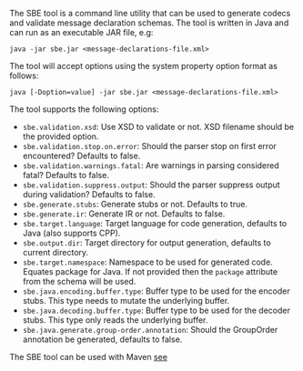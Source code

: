 The SBE tool is a command line utility that can be used to generate codecs and validate message declaration schemas. The tool is written in Java and can run as an executable JAR file, e.g:

    java -jar sbe.jar <message-declarations-file.xml>

The tool will accept options using the system property option format as follows:

    java [-Doption=value] -jar sbe.jar <message-declarations-file.xml>

The tool supports the following options:
 * <code>sbe.validation.xsd</code>: Use XSD to validate or not. XSD filename should be the provided option.
 * <code>sbe.validation.stop.on.error</code>: Should the parser stop on first error encountered? Defaults to false.
 * <code>sbe.validation.warnings.fatal</code>: Are warnings in parsing considered fatal? Defaults to false.
 * <code>sbe.validation.suppress.output</code>: Should the parser suppress output during validation? Defaults to false.
 * <code>sbe.generate.stubs</code>: Generate stubs or not. Defaults to true.
 * <code>sbe.generate.ir</code>: Generate IR or not. Defaults to false.
 * <code>sbe.target.language</code>: Target language for code generation, defaults to Java (also supports CPP).
 * <code>sbe.output.dir</code>: Target directory for output generation, defaults to current directory.
 * <code>sbe.target.namespace</code>: Namespace to be used for generated code. Equates package for Java. If not provided then the `package` attribute from the schema will be used.
 * <code>sbe.java.encoding.buffer.type</code>: Buffer type to be used for the encoder stubs. This type needs to mutate the underlying buffer.
 * <code>sbe.java.decoding.buffer.type</code>: Buffer type to be used for the decoder stubs. This type only reads the underlying buffer.
 * <code>sbe.java.generate.group-order.annotation</code>: Should the GroupOrder annotation be generated, defaults to false.

The SBE tool can be used with Maven
[see](https://github.com/real-logic/simple-binary-encoding/wiki/Sbe-Tool-Maven)